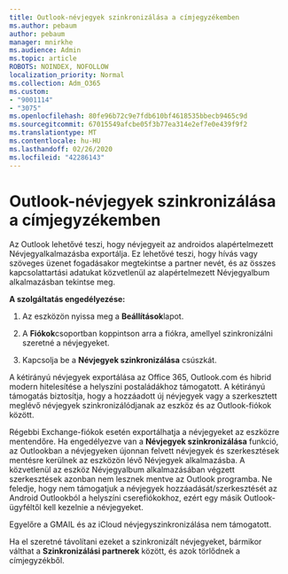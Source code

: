 ```yaml
---
title: Outlook-névjegyek szinkronizálása a címjegyzékemben
ms.author: pebaum
author: pebaum
manager: mnirkhe
ms.audience: Admin
ms.topic: article
ROBOTS: NOINDEX, NOFOLLOW
localization_priority: Normal
ms.collection: Adm_O365
ms.custom:
- "9001114"
- "3075"
ms.openlocfilehash: 80fe96b72c9e7fdb610bf4618535bbecb9465c9d
ms.sourcegitcommit: 67015549afcbe05f3b77ea314e2ef7e0e439f9f2
ms.translationtype: MT
ms.contentlocale: hu-HU
ms.lasthandoff: 02/26/2020
ms.locfileid: "42286143"
---
```

# <a name="sync-my-outlook-contacts-to-my-address-book"></a>Outlook-névjegyek szinkronizálása a címjegyzékemben

Az Outlook lehetővé teszi, hogy névjegyeit az androidos alapértelmezett Névjegyalkalmazásba exportálja. Ez lehetővé teszi, hogy hívás vagy szöveges üzenet fogadásakor megtekintse a partner nevét, és az összes kapcsolattartási adatukat közvetlenül az alapértelmezett Névjegyalbum alkalmazásban tekintse meg.
 
**A szolgáltatás engedélyezése:**
 
1. Az eszközön nyissa meg a **Beállítások**lapot.

2. A **Fiókok**csoportban koppintson arra a fiókra, amellyel szinkronizálni szeretné a névjegyeket.

3. Kapcsolja be a **Névjegyek szinkronizálása** csúszkát.
 
A kétirányú névjegyek exportálása az Office 365, Outlook.com és hibrid modern hitelesítése a helyszíni postaládákhoz támogatott. A kétirányú támogatás biztosítja, hogy a hozzáadott új névjegyek vagy a szerkesztett meglévő névjegyek szinkronizálódjanak az eszköz és az Outlook-fiókok között.
 
Régebbi Exchange-fiókok esetén exportálhatja a névjegyeket az eszközre mentendőre. Ha engedélyezve van a **Névjegyek szinkronizálása** funkció, az Outlookban a névjegyeken újonnan felvett névjegyek és szerkesztések mentésre kerülnek az eszközön lévő Névjegyek alkalmazásba. A közvetlenül az eszköz Névjegyalbum alkalmazásában végzett szerkesztések azonban nem lesznek mentve az Outlook programba. Ne feledje, hogy nem támogatjuk a névjegyek hozzáadását/szerkesztését az Android Outlookból a helyszíni cserefiókokhoz, ezért egy másik Outlook-ügyféltől kell kezelnie a névjegyeket.
 
Egyelőre a GMAIL és az iCloud névjegyszinkronizálása nem támogatott.
 
Ha el szeretné távolítani ezeket a szinkronizált névjegyeket, bármikor válthat a **Szinkronizálási partnerek** között, és azok törlődnek a címjegyzékből.
